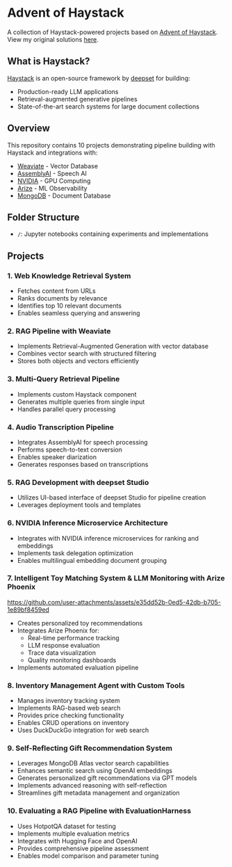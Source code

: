 # Advent of Haystack

A collection of Haystack-powered projects based on [Advent of Haystack](https://haystack.deepset.ai/advent-of-haystack). View my original solutions [here](https://github.com/TheMimikyu/adventOfHaystack/tree/b03363f4ad41a21c1152dbdd2dd48a54be82bdef).

## What is Haystack?

[Haystack](https://haystack.deepset.ai/) is an open-source framework by [deepset](https://www.deepset.ai/) for building:
- Production-ready LLM applications
- Retrieval-augmented generative pipelines
- State-of-the-art search systems for large document collections

## Overview

This repository contains 10 projects demonstrating pipeline building with Haystack and integrations with:
- [Weaviate](https://weaviate.io/) - Vector Database
- [AssemblyAI](https://www.assemblyai.com/) - Speech AI
- [NVIDIA](https://build.nvidia.com/explore/discover) - GPU Computing
- [Arize](https://arize.com/) - ML Observability
- [MongoDB](https://mongodb.com/) - Document Database

## Folder Structure

- `/`: Jupyter notebooks containing experiments and implementations

## Projects

### 1. Web Knowledge Retrieval System
- Fetches content from URLs
- Ranks documents by relevance
- Identifies top 10 relevant documents
- Enables seamless querying and answering

### 2. RAG Pipeline with Weaviate
- Implements Retrieval-Augmented Generation with vector database
- Combines vector search with structured filtering
- Stores both objects and vectors efficiently

### 3. Multi-Query Retrieval Pipeline
- Implements custom Haystack component
- Generates multiple queries from single input
- Handles parallel query processing

### 4. Audio Transcription Pipeline
- Integrates AssemblyAI for speech processing
- Performs speech-to-text conversion
- Enables speaker diarization
- Generates responses based on transcriptions

### 5. RAG Development with deepset Studio
- Utilizes UI-based interface of deepset Studio for pipeline creation
- Leverages deployment tools and templates

### 6. NVIDIA Inference Microservice Architecture
- Integrates with NVIDIA inference microservices for ranking and embeddings
- Implements task delegation optimization
- Enables multilingual embedding document grouping

### 7. Intelligent Toy Matching System & LLM Monitoring with Arize Phoenix


https://github.com/user-attachments/assets/e35dd52b-0ed5-42db-b705-1e89bf8459ed



- Creates personalized toy recommendations
- Integrates Arize Phoenix for:
    - Real-time performance tracking
    - LLM response evaluation
    - Trace data visualization
    - Quality monitoring dashboards
- Implements automated evaluation pipeline

### 8. Inventory Management Agent with Custom Tools
- Manages inventory tracking system
- Implements RAG-based web search
- Provides price checking functionality
- Enables CRUD operations on inventory
- Uses DuckDuckGo integration for web search
### 9. Self-Reflecting Gift Recommendation System
- Leverages MongoDB Atlas vector search capabilities
- Enhances semantic search using OpenAI embeddings
- Generates personalized gift recommendations via GPT models  
- Implements advanced reasoning with self-reflection
- Streamlines gift metadata management and organization

### 10. Evaluating a RAG Pipeline with EvaluationHarness
- Uses HotpotQA dataset for testing
- Implements multiple evaluation metrics
- Integrates with Hugging Face and OpenAI
- Provides comprehensive pipeline assessment
- Enables model comparison and parameter tuning


